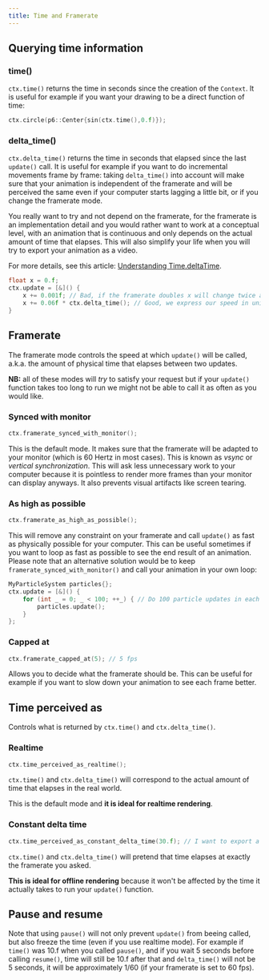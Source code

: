```yaml
---
title: Time and Framerate
---
```


## Querying time information

### time()

`ctx.time()` returns the time in seconds since the creation of the `Context`. It is useful for example if you want your drawing to be a direct function of time:
```cpp
ctx.circle(p6::Center{sin(ctx.time(),0.f)});
```

### delta_time()

`ctx.delta_time()` returns the time in seconds that elapsed since the last `update()` call. It is useful for example if you want to do incremental movements frame by frame: taking `delta_time()` into account will make sure that your animation is independent of the framerate and will be perceived the same even if your computer starts lagging a little bit, or if you change the framerate mode.

You really want to try and not depend on the framerate, for the framerate is an implementation detail and you would rather want to work at a conceptual level, with an animation that is continuous and only depends on the actual amount of time that elapses. This will also simplify your life when you will try to export your animation as a video.

For more details, see this article: [Understanding Time.deltaTime](https://medium.com/star-gazers/understanding-time-deltatime-6528a8c2b5c8).

```cpp
float x = 0.f;
ctx.update = [&]() {
    x += 0.001f; // Bad, if the framerate doubles x will change twice as fast.
    x += 0.06f * ctx.delta_time(); // Good, we express our speed in units per second and changing the framerate won't change the animation speed.
}
```

## Framerate

The framerate mode controls the speed at which `update()` will be called, a.k.a. the amount of physical time that elapses between two updates.

**NB:** all of these modes will *try* to satisfy your request but if your `update()` function takes too long to run we might not be able to call it as often as you would like.

### Synced with monitor

```cpp
ctx.framerate_synced_with_monitor();
```

This is the default mode. It makes sure that the framerate will be adapted to your monitor (which is 60 Hertz in most cases). This is known as *vsync* or *vertical synchronization*. This will ask less unnecessary work to your computer because it is pointless to render more frames than your monitor can display anyways. It also prevents visual artifacts like screen tearing.

### As high as possible

```cpp
ctx.framerate_as_high_as_possible();
```

This will remove any constraint on your framerate and call `update()` as fast as physically possible for your computer. This can be useful sometimes if you want to loop as fast as possible to see the end result of an animation.<br/>
Please note that an alternative solution would be to keep `framerate_synced_with_monitor()` and call your animation in your own loop:

```cpp
MyParticleSystem particles{};
ctx.update = [&]() {
    for (int _ = 0; _ < 100; ++_) { // Do 100 particle updates in each ctx.update() to speed up the simulation
        particles.update();
    }
};
```

### Capped at

```cpp
ctx.framerate_capped_at(5); // 5 fps
```

Allows you to decide what the framerate should be. This can be useful for example if you want to slow down your animation to see each frame better.

## Time perceived as

Controls what is returned by `ctx.time()` and `ctx.delta_time()`.

### Realtime

```cpp
ctx.time_perceived_as_realtime();
```

`ctx.time()` and `ctx.delta_time()` will correspond to the actual amount of time that elapses in the real world.

This is the default mode and **it is ideal for realtime rendering**.

### Constant delta time

```cpp
ctx.time_perceived_as_constant_delta_time(30.f); // I want to export a 30 fps video
```

`ctx.time()` and `ctx.delta_time()` will pretend that time elapses at exactly the framerate you asked.

**This is ideal for offline rendering** because it won't be affected by the time it actually takes to run your `update()` function.

## Pause and resume

Note that using `pause()` will not only prevent `update()` from beeing called, but also freeze the time (even if you use realtime mode). For example if `time()` was 10.f when you called `pause()`, and if you wait 5 seconds before calling `resume()`, time will still be 10.f after that and `delta_time()` will not be 5 seconds, it will be approximately 1/60 (if your framerate is set to 60 fps).
